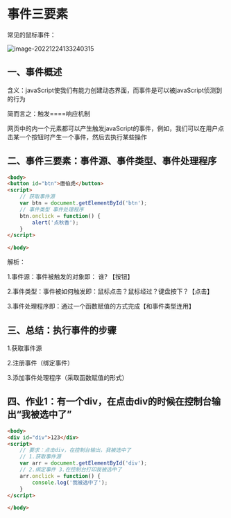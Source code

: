 # 事件三要素

常见的鼠标事件：

![image-20221224133240315](C:\Users\谭磊\AppData\Roaming\Typora\typora-user-images\image-20221224133240315.png)

## 一、事件概述

含义：javaScript使我们有能力创建动态界面，而事件是可以被javaScript侦测到的行为

简而言之：触发====响应机制

网页中的内一个元素都可以产生触发javaScript的事件，例如，我们可以在用户点击某一个按钮时产生一个事件，然后去执行某些操作

## 二、事件三要素：事件源、事件类型、事件处理程序

```html
<body>
<button id="btn">唐伯虎</button>
<script>
    // 获取事件源
    var btn = document.getElementById('btn');
    // 事件类型 事件处理程序
    btn.onclick = function() {
        alert('点秋香');
    }
</script>

</body>
```

解析：

1.事件源：事件被触发的对象即： 谁?  【按钮】

2.事件类型：事件被如何触发即：鼠标点击？鼠标经过？键盘按下？【点击】  

3.事件处理程序即：通过一个函数赋值的方式完成【和事件类型连用】

## 三、总结：执行事件的步骤

1.获取事件源

2.注册事件（绑定事件）

3.添加事件处理程序（采取函数赋值的形式）

## 四、作业1：有一个div，在点击div的时候在控制台输出“我被选中了”

```html
<body>
<div id="div">123</div>
<script>
    // 要求：点击div，在控制台输出，我被选中了
    // 1.获取事件源
    var arr = document.getElementById('div');
    // 2.绑定事件 3.在控制台打印我被选中了
    arr.onclick = function() {
        console.log('我被选中了');
    }
</script>

</body>
```

